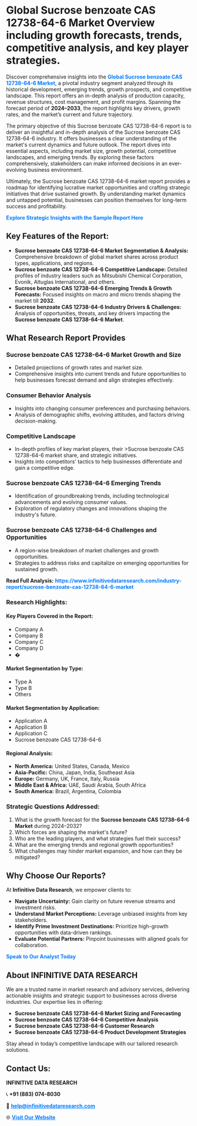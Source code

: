 <h1>Global Sucrose benzoate CAS 12738-64-6 Market Overview including growth forecasts, trends, competitive analysis, and key player strategies.</h1>
<p>
Discover comprehensive insights into the 
<a href="https://www.infinitivedataresearch.com/industry-report/sucrose-benzoate-cas-12738-64-6-market" rel="dofollow" style="color: #007BFF; text-decoration: none;"><strong>Global Sucrose benzoate CAS 12738-64-6 Market</strong></a>, a pivotal industry segment analyzed through its historical development, emerging trends, growth prospects, and competitive landscape. This report offers an in-depth analysis of production capacity, revenue structures, cost management, and profit margins. Spanning the forecast period of <strong>2024–2033</strong>, the report highlights key drivers, growth rates, and the market’s current and future trajectory.
</p>
<p>
The primary objective of this Sucrose benzoate CAS 12738-64-6 report is to deliver an insightful and in-depth analysis of the Sucrose benzoate CAS 12738-64-6 industry. It offers businesses a clear understanding of the market's current dynamics and future outlook. The report dives into essential aspects, including market size, growth potential, competitive landscapes, and emerging trends. By exploring these factors comprehensively, stakeholders can make informed decisions in an ever-evolving business environment.
</p>
<p>
Ultimately, the Sucrose benzoate CAS 12738-64-6 market report provides a roadmap for identifying lucrative market opportunities and crafting strategic initiatives that drive sustained growth. By understanding market dynamics and untapped potential, businesses can position themselves for long-term success and profitability.
</p>
<p>
<a href="https://www.infinitivedataresearch.com/request-sample/reportId=107682" style="color: #007BFF; text-decoration: none;"><strong>Explore Strategic Insights with the Sample Report Here</strong></a>
</p>

<h2>Key Features of the Report:</h2>
<ul>
<li><strong>Sucrose benzoate CAS 12738-64-6 Market Segmentation & Analysis:</strong> Comprehensive breakdown of global market shares across product types, applications, and regions.</li>
<li><strong>Sucrose benzoate CAS 12738-64-6 Competitive Landscape:</strong> Detailed profiles of industry leaders such as Mitsubishi Chemical Corporation, Evonik, Altuglas International, and others.</li>
<li><strong>Sucrose benzoate CAS 12738-64-6 Emerging Trends & Growth Forecasts:</strong> Focused insights on macro and micro trends shaping the market till <strong>2032</strong>.</li>
<li><strong>Sucrose benzoate CAS 12738-64-6 Industry Drivers & Challenges:</strong> Analysis of opportunities, threats, and key drivers impacting the <strong>Sucrose benzoate CAS 12738-64-6 Market</strong>.</li>
</ul>

<h2>What Research Report Provides</h2>
<h3>Sucrose benzoate CAS 12738-64-6 Market Growth and Size</h3>
<ul>
<li>Detailed projections of growth rates and market size.</li>
<li>Comprehensive insights into current trends and future opportunities to help businesses forecast demand and align strategies effectively.</li>
</ul>

<h3>Consumer Behavior Analysis</h3>
<ul>
<li>Insights into changing consumer preferences and purchasing behaviors.</li>
<li>Analysis of demographic shifts, evolving attitudes, and factors driving decision-making.</li>
</ul>

<h3>Competitive Landscape</h3>
<ul>
<li>In-depth profiles of key market players, their >Sucrose benzoate CAS 12738-64-6 market share, and strategic initiatives.</li>
<li>Insights into competitors' tactics to help businesses differentiate and gain a competitive edge.</li>
</ul>

<h3>Sucrose benzoate CAS 12738-64-6 Emerging Trends</h3>
<ul>
<li>Identification of groundbreaking trends, including technological advancements and evolving consumer values.</li>
<li>Exploration of regulatory changes and innovations shaping the industry's future.</li>
</ul>

<h3>Sucrose benzoate CAS 12738-64-6 Challenges and Opportunities</h3>
<ul>
<li>A region-wise breakdown of market challenges and growth opportunities.</li>
<li>Strategies to address risks and capitalize on emerging opportunities for sustained growth.</li>
</ul>
<p><strong>Read Full Analysis:</strong> <a href="https://www.infinitivedataresearch.com/industry-report/sucrose-benzoate-cas-12738-64-6-market" rel="dofollow" style="color: #007BFF; text-decoration: none;"><strong>https://www.infinitivedataresearch.com/industry-report/sucrose-benzoate-cas-12738-64-6-market</strong></a></p>
<h3>Research Highlights:</h3>
<h4>Key Players Covered in the Report:</h4>
<ul><li>Company A</li><li>Company B</li><li>Company C</li><li>Company D</li><li>�</li></ul>
<h4>Market Segmentation by Type:</h4>
<ul><li>Type A</li><li>Type B</li><li>Others</li></ul>
<h4>Market Segmentation by Application:</h4>
<ul><li>Application A</li><li>Application B</li><li>Application C</li><li>Sucrose benzoate CAS 12738-64-6</li></ul>

<h4>Regional Analysis:</h4>
<ul>
<li><strong>North America:</strong> United States, Canada, Mexico</li>
<li><strong>Asia-Pacific:</strong> China, Japan, India, Southeast Asia</li>
<li><strong>Europe:</strong> Germany, UK, France, Italy, Russia</li>
<li><strong>Middle East & Africa:</strong> UAE, Saudi Arabia, South Africa</li>
<li><strong>South America:</strong> Brazil, Argentina, Colombia</li>
</ul>

<h3>Strategic Questions Addressed:</h3>
<ol>
<li>What is the growth forecast for the <strong>Sucrose benzoate CAS 12738-64-6 Market</strong> during 2024–2032?</li>
<li>Which forces are shaping the market's future?</li>
<li>Who are the leading players, and what strategies fuel their success?</li>
<li>What are the emerging trends and regional growth opportunities?</li>
<li>What challenges may hinder market expansion, and how can they be mitigated?</li>
</ol>

<h2>Why Choose Our Reports?</h2>
<p>At <strong>Infinitive Data Research</strong>, we empower clients to:</p>
<ul>
<li><strong>Navigate Uncertainty:</strong> Gain clarity on future revenue streams and investment risks.</li>
<li><strong>Understand Market Perceptions:</strong> Leverage unbiased insights from key stakeholders.</li>
<li><strong>Identify Prime Investment Destinations:</strong> Prioritize high-growth opportunities with data-driven rankings.</li>
<li><strong>Evaluate Potential Partners:</strong> Pinpoint businesses with aligned goals for collaboration.</li>
</ul>
<p><a href="https://www.infinitivedataresearch.com/industry-report/sucrose-benzoate-cas-12738-64-6-market" rel="dofollow" style="color: #007BFF; text-decoration: none;"><strong>Speak to Our Analyst Today</strong></a></p>

<h2>About INFINITIVE DATA RESEARCH</h2>
<p>We are a trusted name in market research and advisory services, delivering actionable insights and strategic support to businesses across diverse industries. Our expertise lies in offering:</p>
<ul>
<li><strong>Sucrose benzoate CAS 12738-64-6 Market Sizing and Forecasting</strong></li>
<li><strong>Sucrose benzoate CAS 12738-64-6 Competitive Analysis</strong></li>
<li><strong>Sucrose benzoate CAS 12738-64-6 Customer Research</strong></li>
<li><strong>Sucrose benzoate CAS 12738-64-6 Product Development Strategies</strong></li>
</ul>
<p>Stay ahead in today’s competitive landscape with our tailored research solutions.</p>

<h2>Contact Us:</h2>
<p><strong>INFINITIVE DATA RESEARCH</strong></p>
<p>📞 <strong>+91 (883) 074-8030</strong></p>
<p>📧 <strong><a href="mailto:help@infinitivedataresearch.com" style="color: #007BFF;">help@infinitivedataresearch.com</a></strong></p>
<p>🌐 <strong><a href="https://www.infinitivedataresearch.com" rel="dofollow" style="color: #007BFF;">Visit Our Website</a></strong></p>